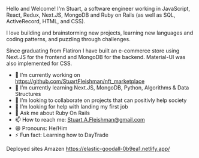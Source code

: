 
Hello and Welcome!
I'm Stuart, a software engineer working in JavaScript, React, Redux, Next.JS, MongoDB and Ruby on Rails (as well as SQL, ActiveRecord, HTML, and CSS).

I love building and brainstorming new projects, learning new languages and coding patterns, and puzzling through challenges.

Since graduating from Flatiron I have built an e-commerce store using Next.JS for the frontend and MongoDB for the backend. Material-UI was also implemented for CSS. 


- 🔭 I’m currently working on https://github.com/StuartFleishman/nft_marketplace
- 🌱 I’m currently learning Next.JS, MongoDB, Python, Algorithms & Data Structures
- 👯 I’m looking to collaborate on projects that can positivly help society
- 🤔 I’m looking for help with landing my first job
- 💬 Ask me about Ruby On Rails
- 📫 How to reach me: Stuart.A.Fleishman@gmail.com
- 😄 Pronouns: He/Him
- ⚡ Fun fact: Learning how to DayTrade

Deployed sites
Amazen
https://elastic-goodall-0b9ea1.netlify.app/
